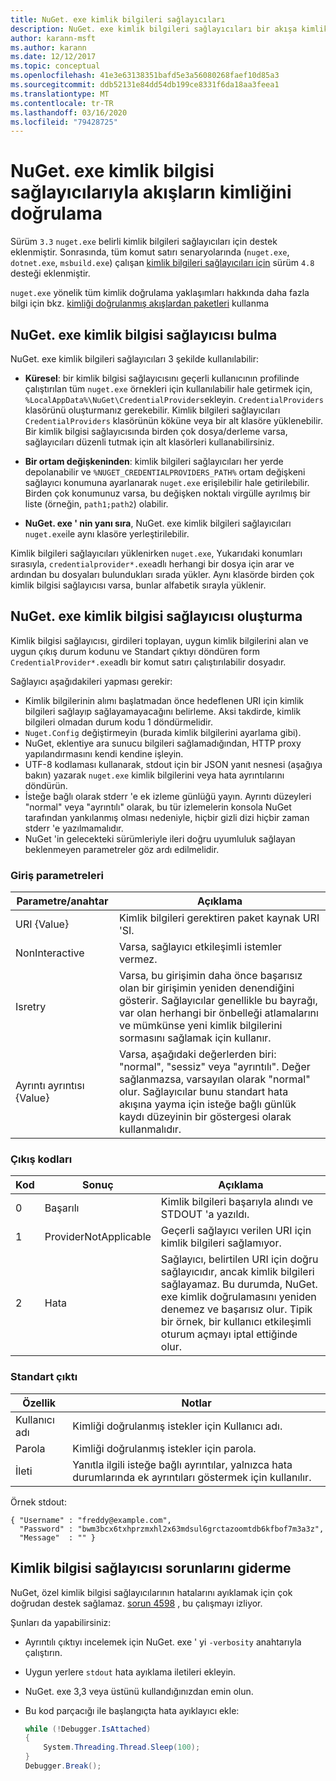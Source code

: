 ```yaml
---
title: NuGet. exe kimlik bilgileri sağlayıcıları
description: NuGet. exe kimlik bilgileri sağlayıcıları bir akışa kimlik doğrular ve belirli kuralları izleyen komut satırı yürütülebilir dosyaları olarak uygulanır.
author: karann-msft
ms.author: karann
ms.date: 12/12/2017
ms.topic: conceptual
ms.openlocfilehash: 41e3e63138351bafd5e3a56080268faef10d85a3
ms.sourcegitcommit: ddb52131e84dd54db199ce8331f6da18aa3feea1
ms.translationtype: MT
ms.contentlocale: tr-TR
ms.lasthandoff: 03/16/2020
ms.locfileid: "79428725"
---
```

# <a name="authenticating-feeds-with-nugetexe-credential-providers"></a>NuGet. exe kimlik bilgisi sağlayıcılarıyla akışların kimliğini doğrulama

Sürüm `3.3` `nuget.exe` belirli kimlik bilgileri sağlayıcıları için destek eklenmiştir. Sonrasında, tüm komut satırı senaryolarında (`nuget.exe`, `dotnet.exe`, `msbuild.exe`) çalışan [kimlik bilgileri sağlayıcıları için](NuGet-Cross-Platform-Authentication-Plugin.md) sürüm `4.8` desteği eklenmiştir.

`nuget.exe` yönelik tüm kimlik doğrulama yaklaşımları hakkında daha fazla bilgi için bkz. [kimliği doğrulanmış akışlardan paketleri](../../consume-packages/consuming-packages-authenticated-feeds.md#nugetexe) kullanma

## <a name="nugetexe-credential-provider-discovery"></a>NuGet. exe kimlik bilgisi sağlayıcısı bulma

NuGet. exe kimlik bilgileri sağlayıcıları 3 şekilde kullanılabilir:

- **Küresel**: bir kimlik bilgisi sağlayıcısını geçerli kullanıcının profilinde çalıştırılan tüm `nuget.exe` örnekleri için kullanılabilir hale getirmek için, `%LocalAppData%\NuGet\CredentialProviders`ekleyin. `CredentialProviders` klasörünü oluşturmanız gerekebilir. Kimlik bilgileri sağlayıcıları `CredentialProviders` klasörünün köküne veya bir alt klasöre yüklenebilir. Bir kimlik bilgisi sağlayıcısında birden çok dosya/derleme varsa, sağlayıcıları düzenli tutmak için alt klasörleri kullanabilirsiniz.

- **Bir ortam değişkeninden**: kimlik bilgileri sağlayıcıları her yerde depolanabilir ve `%NUGET_CREDENTIALPROVIDERS_PATH%` ortam değişkeni sağlayıcı konumuna ayarlanarak `nuget.exe` erişilebilir hale getirilebilir. Birden çok konumunuz varsa, bu değişken noktalı virgülle ayrılmış bir liste (örneğin, `path1;path2`) olabilir.

- **NuGet. exe ' nin yanı sıra**, NuGet. exe kimlik bilgileri sağlayıcıları `nuget.exe`ile aynı klasöre yerleştirilebilir.

Kimlik bilgileri sağlayıcıları yüklenirken `nuget.exe`, Yukarıdaki konumları sırasıyla, `credentialprovider*.exe`adlı herhangi bir dosya için arar ve ardından bu dosyaları bulundukları sırada yükler. Aynı klasörde birden çok kimlik bilgisi sağlayıcısı varsa, bunlar alfabetik sırayla yüklenir.

## <a name="creating-a-nugetexe-credential-provider"></a>NuGet. exe kimlik bilgisi sağlayıcısı oluşturma

Kimlik bilgisi sağlayıcısı, girdileri toplayan, uygun kimlik bilgilerini alan ve uygun çıkış durum kodunu ve Standart çıktıyı döndüren form `CredentialProvider*.exe`adlı bir komut satırı çalıştırılabilir dosyadır.

Sağlayıcı aşağıdakileri yapması gerekir:

- Kimlik bilgilerinin alımı başlatmadan önce hedeflenen URI için kimlik bilgileri sağlayıp sağlayamayacağını belirleme. Aksi takdirde, kimlik bilgileri olmadan durum kodu 1 döndürmelidir.
- `Nuget.Config` değiştirmeyin (burada kimlik bilgilerini ayarlama gibi).
- NuGet, eklentiye ara sunucu bilgileri sağlamadığından, HTTP proxy yapılandırmasını kendi kendine işleyin.
- UTF-8 kodlaması kullanarak, stdout için bir JSON yanıt nesnesi (aşağıya bakın) yazarak `nuget.exe` kimlik bilgilerini veya hata ayrıntılarını döndürün.
- İsteğe bağlı olarak stderr 'e ek izleme günlüğü yayın. Ayrıntı düzeyleri "normal" veya "ayrıntılı" olarak, bu tür izlemelerin konsola NuGet tarafından yankılanmış olması nedeniyle, hiçbir gizli dizi hiçbir zaman stderr 'e yazılmamalıdır.
- NuGet 'in gelecekteki sürümleriyle ileri doğru uyumluluk sağlayan beklenmeyen parametreler göz ardı edilmelidir.

### <a name="input-parameters"></a>Giriş parametreleri

| Parametre/anahtar |Açıklama|
|----------------|-----------|
| URI {Value} | Kimlik bilgileri gerektiren paket kaynak URI 'SI.|
| NonInteractive | Varsa, sağlayıcı etkileşimli istemler vermez. |
| Isretry | Varsa, bu girişimin daha önce başarısız olan bir girişimin yeniden denendiğini gösterir. Sağlayıcılar genellikle bu bayrağı, var olan herhangi bir önbelleği atlamalarını ve mümkünse yeni kimlik bilgilerini sormasını sağlamak için kullanır.|
| Ayrıntı ayrıntısı {Value} | Varsa, aşağıdaki değerlerden biri: "normal", "sessiz" veya "ayrıntılı". Değer sağlanmazsa, varsayılan olarak "normal" olur. Sağlayıcılar bunu standart hata akışına yayma için isteğe bağlı günlük kaydı düzeyinin bir göstergesi olarak kullanmalıdır. |

### <a name="exit-codes"></a>Çıkış kodları

| Kod |Sonuç | Açıklama |
|----------------|-----------|-----------|
| 0 | Başarılı | Kimlik bilgileri başarıyla alındı ve STDOUT 'a yazıldı.|
| 1 | ProviderNotApplicable | Geçerli sağlayıcı verilen URI için kimlik bilgileri sağlamıyor.|
| 2 | Hata | Sağlayıcı, belirtilen URI için doğru sağlayıcıdır, ancak kimlik bilgileri sağlayamaz. Bu durumda, NuGet. exe kimlik doğrulamasını yeniden denemez ve başarısız olur. Tipik bir örnek, bir kullanıcı etkileşimli oturum açmayı iptal ettiğinde olur. |

### <a name="standard-output"></a>Standart çıktı

| Özellik |Notlar|
|----------------|-----------|
| Kullanıcı adı | Kimliği doğrulanmış istekler için Kullanıcı adı.|
| Parola | Kimliği doğrulanmış istekler için parola.|
| İleti | Yanıtla ilgili isteğe bağlı ayrıntılar, yalnızca hata durumlarında ek ayrıntıları göstermek için kullanılır. |

Örnek stdout:

    { "Username" : "freddy@example.com",
      "Password" : "bwm3bcx6txhprzmxhl2x63mdsul6grctazoomtdb6kfbof7m3a3z",
      "Message"  : "" }

## <a name="troubleshooting-a-credential-provider"></a>Kimlik bilgisi sağlayıcısı sorunlarını giderme

NuGet, özel kimlik bilgisi sağlayıcılarının hatalarını ayıklamak için çok doğrudan destek sağlamaz. [sorun 4598](https://github.com/NuGet/Home/issues/4598) , bu çalışmayı izliyor.

Şunları da yapabilirsiniz:

- Ayrıntılı çıktıyı incelemek için NuGet. exe ' yi `-verbosity` anahtarıyla çalıştırın.
- Uygun yerlere `stdout` hata ayıklama iletileri ekleyin.
- NuGet. exe 3,3 veya üstünü kullandığınızdan emin olun.
- Bu kod parçacığı ile başlangıçta hata ayıklayıcı ekle:

    ```cs
    while (!Debugger.IsAttached)
    {
        System.Threading.Thread.Sleep(100);
    }
    Debugger.Break();
    ```
